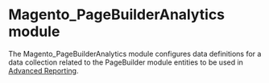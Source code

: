 # Magento_PageBuilderAnalytics module

The Magento_PageBuilderAnalytics module configures data definitions for a data collection related to the PageBuilder module entities to be used in [Advanced Reporting](https://devdocs.magento.com/guides/v2.3/advanced-reporting/modules.html).
